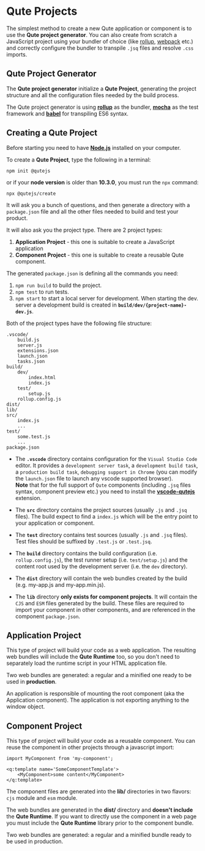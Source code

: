 # Qute Projects

The simplest method to create a new Qute application or component is to use the **Qute project generator**. You can also create from scratch a JavaScript project using your bundler of choice (like [rollup](https://rollupjs.org), [webpack](https://https://webpack.js.org/) etc.) and correctly configure the bundler to transpile `.jsq` files and resolve `.css` imports.

## Qute Project Generator

The **Qute project generator** initialize a **Qute Project**, generating the project structure and all the configuration files needed by the build process.

The Qute project generator is using **[rollup](https://rollupjs.org/guide/en/)** as the bundler, **[mocha](https://mochajs.org/)** as the test framework and **[babel](https://babeljs.io/)** for transpiling ES6 syntax.

## Creating a Qute Project

Before starting you need to have **[Node.js](https://nodejs.org/en/)** installed on your computer.

To create a **Qute Project**, type the following in a terminal:

```
npm init @qutejs
```

or if your **node version** is older than **10.3.0**, you must run the `npx` command:

```
npx @qutejs/create
```

It will ask you a bunch of questions, and then generate a directory with a `package.json` file and all the other files needed to build and test your product.

It will also ask you the project type. There are 2 project types:

1. **Application Project** - this one is suitable to create a JavaScript application
2. **Component Project** - this one is suitable to create a reusable Qute component.

The generated `package.json` is defining all the commands you need:

1. `npm run build` to build the project.
2. `npm test` to run tests.
3. `npm start` to start a local server for development. When starting the dev. server a development build is created in **`build/dev/{project-name}-dev.js`**.

Both of the project types have the following file structure:

```
.vscode/
    build.js
    server.js
    extensions.json
    launch.json
    tasks.json
build/
	dev/
		index.html
		index.js
	test/
		setup.js
	rollup.config.js
dist/
lib/
src/
	index.js
	...
test/
	some.test.js
	...
package.json
```

* The **`.vscode`** directory contains configuration for the `Visual Studio Code` editor. It provides a `development server task`,  a `development build task`, a `production build task`, `debugging support in Chrome` (you can modify the `launch.json` file to launch any vscode supported browser).  \
__Note__ that for the full support of `Qute` components (including `.jsq` files syntax, component preview etc.) you need to install the  **[vscode-qutejs](https://marketplace.visualstudio.com/items?itemName=quandora.vscode-qutejs)** extension.

* The **`src`** directory contains the project sources (usually `.js` and `.jsq` files). The build expect to find a `index.js` which will be the entry point to your application or component.
* The **`test`** directory contains  test sources (usually `.js` and `.jsq` files). Test files should be suffixed by `.test.js` or `.test.jsq`.
* The **`build`** directory contains the build configuration (i.e. `rollup.config.js`), the test runner setup (i.e. `test/setup.js`) and the content root used by the development server (i.e. the `dev` directory).
* The **`dist`** directory will contain the web bundles created by the build (e.g. my-app.js and my-app.min.js).
* The **`lib`** directory **only exists for component projects**. It will contain the `CJS` and `ESM` files generated by the build. These files are required to import your component in other components, and are referenced in the component `package.json`.

## Application Project

This type of project will build your code as a web application. The resulting web bundles will include the **Qute Runtime** too, so you don't need to separately load the runtime script in your HTML application file.

Two web bundles are generated: a regular and a minified one ready to be used in **production**.

An application is responsible of mounting the root component (aka the Application component). The application is not exporting anything to the window object.


## Component Project

This type of project will build your code as a reusable component. You can reuse the component in other projects through a javascript import:

```jsq-norun
import MyComponent from 'my-component';

<q:template name='SomeComponentTemplate'>
	<MyComponent>some content</MyComponent>
</q:template>
```

The component files are generated into the **lib/** directories in two flavors: `cjs` module and `esm` module.

The web bundles are generated in the **dist/** directory and **doesn't include** the **Qute Runtime**. If you want to directly use the component in a web page you must include the **Qute Runtime** library prior to the component bundle.

Two web bundles are generated: a regular and a minified bundle ready to be used in production.

